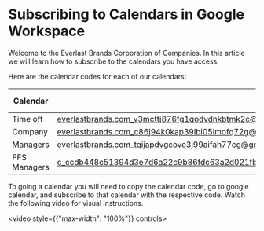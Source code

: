 # Subscribing to Calendars in Google Workspace

Welcome to the Everlast Brands Corporation of Companies. In this article we will learn how to subscribe to the calendars you have access.

Here are the calendar codes for each of our calendars:

| Calendar     | Code                                                                                         | Authorized Roles |
| ------------ | -------------------------------------------------------------------------------------------- | ---------------- |
| Time off     | everlastbrands.com_v3mcttj876fg1qodvdnkbtmk2c@group.calendar.google.com                      | All              |
| Company      | everlastbrands.com_c86j94k0kap39lbi05lmofq72g@group.calendar.google.com                      | All              |
| Managers     | everlastbrands.com_tqijapdvgcove3j99aifah77cg@group.calendar.google.com                      | Managers         |
| FFS Managers | c_ccdb448c51394d3e7d6a22c9b86fdc63a2d021fba78cc1a66c93f356084ee027@group.calendar.google.com | FFS Managers     |

To going a calendar you will need to copy the calendar code, go to google calendar, and subscribe to that calendar with the respective code. Watch the following video for visual instructions.

<video style={{"max-width": "100%"}} controls>

  <source src="../../video/calendar documentation.mp4"/>
</video>
